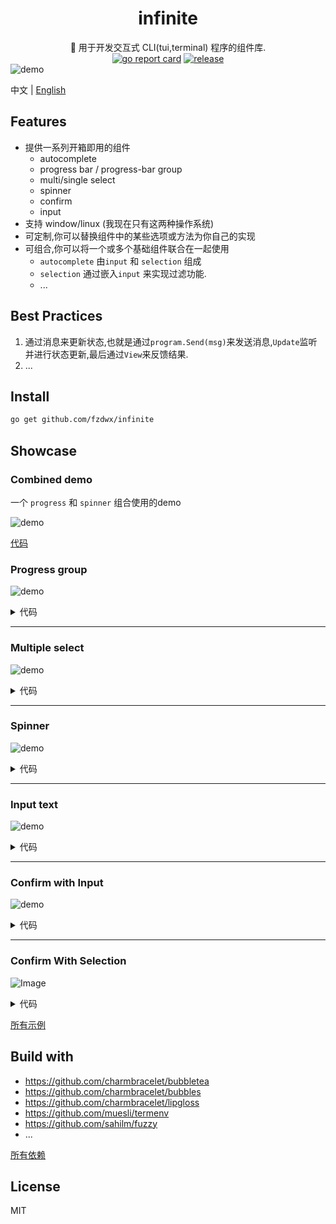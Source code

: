 <div align="center">
<h1>infinite</h1>
<span>🌊 用于开发交互式 CLI(tui,terminal) 程序的组件库.</span>
<br>
<a href="https://goreportcard.com/report/github.com/fzdwx/infinite"><img src="https://goreportcard.com/badge/github.com/fzdwx/infinite" alt="go report card"></a>
<a href="https://github.com/fzdwx/infinite/releases"><img src="https://img.shields.io/github/v/release/fzdwx/infinite.svg?style=flat-square" alt="release"></a>
</div>
<img src="https://user-images.githubusercontent.com/65269574/183641765-e8de7441-3c4e-4008-b2a9-b2ba556ddd72.gif" alt="demo">

中文 | [English](https://github.com/fzdwx/infinite/blob/main/docs/en/README.md)

## Features

- 提供一系列开箱即用的组件
    - autocomplete
    - progress bar / progress-bar group
    - multi/single select
    - spinner
    - confirm
    - input
- 支持 window/linux (我现在只有这两种操作系统)
- 可定制,你可以替换组件中的某些选项或方法为你自己的实现
- 可组合,你可以将一个或多个基础组件联合在一起使用
    - `autocomplete` 由`input` 和 `selection` 组成
    - `selection` 通过嵌入`input` 来实现过滤功能.
    - ...

## Best Practices

1. 通过消息来更新状态,也就是通过`program.Send(msg)`来发送消息,`Update`监听并进行状态更新,最后通过`View`来反馈结果.
2. ...

## Install

```bash
go get github.com/fzdwx/infinite
```

## Showcase

### Combined demo

一个 `progress` 和 `spinner` 组合使用的demo

![demo](https://user-images.githubusercontent.com/65269574/184496950-dbc246e7-5199-4e85-8167-1292b6eeb574.gif)

[代码](https://github.com/fzdwx/infinite/blob/main/_examples/combine_progress_spinner/main.go)

### Progress group

![demo](https://user-images.githubusercontent.com/65269574/183296585-b0a56827-d9d9-4258-ad32-266ada01b1ed.gif)

<details>
<summary>代码</summary>

```go
package main

import (
	"github.com/fzdwx/infinite/components"
	"github.com/fzdwx/infinite/components/progress"
	"time"
)

func main() {
	cnt := 10

	group := progress.NewGroupWithCount(10).
		AppendRunner(func(progress *components.Progress) func() {
			total := cnt
			cnt += 1
			progress.WithTotal(int64(total)).
				WithDefaultGradient()

			return func() {

				for i := 0; i < total+1; i++ {
					progress.IncrOne()
					sleep()
				}

				for i := 0; i < total; i++ {
					progress.DecrOne()
					sleep()
				}

				for i := 0; i < total+1; i++ {
					progress.IncrOne()
					sleep()
				}
			}
		})
	group.Display()
}

func sleep() {
	time.Sleep(time.Millisecond * 100)
}
```

</details>

---

### Multiple select

![demo](https://user-images.githubusercontent.com/65269574/183274216-d2a7af91-0581-4d13-b8c2-00b9aad5ef3a.gif)

<details>
<summary>代码</summary>

```go
package main

import (
	inf "github.com/fzdwx/infinite"
	"github.com/fzdwx/infinite/color"
	"github.com/fzdwx/infinite/components"
	"github.com/fzdwx/infinite/components/selection/multiselect"
	"github.com/fzdwx/infinite/style"
)

func main() {
	input := components.NewInput()
	input.Prompt = "Filtering: "
	input.PromptStyle = style.New().Bold().Italic().Fg(color.LightBlue)

	_, _ = inf.NewMultiSelect([]string{
		"Buy carrots",
		"Buy celery",
		"Buy kohlrabi",
		"Buy computer",
		"Buy something",
		"Buy car",
		"Buy subway",
	},
		multiselect.WithFilterInput(input),
	).Display("select your items!")
}
```

</details>

---

### Spinner

![demo](https://user-images.githubusercontent.com/65269574/183074665-42d7d902-a56c-420c-a740-3aacc7dc922c.gif)

<details>
<summary>代码</summary>

```go
package main

import (
	inf "github.com/fzdwx/infinite"
	"github.com/fzdwx/infinite/components"
	"github.com/fzdwx/infinite/components/spinner"
	"time"
)

func main() {
	_ = inf.NewSpinner(
		spinner.WithShape(components.Dot),
		//spinner.WithDisableOutputResult(),
	).Display(func(spinner *spinner.Spinner) {
		for i := 0; i < 10; i++ {
			time.Sleep(time.Millisecond * 100)
			spinner.Refreshf("hello world %d", i)
		}

		spinner.Finish("finish")

		spinner.Refresh("is finish?")
	})

	time.Sleep(time.Millisecond * 100 * 15)
}
```

</details>

---

### Input text

![demo](https://user-images.githubusercontent.com/65269574/183075959-031a068d-6f88-40a0-8b5e-f3d5bba481af.gif)

<details>
<summary>代码</summary>

```go
package main

import (
	"fmt"
	inf "github.com/fzdwx/infinite"
	"github.com/fzdwx/infinite/components/input/text"
	"github.com/fzdwx/infinite/theme"
)

func main() {

	i := inf.NewText(
		text.WithPrompt("what's your name? "),
		text.WithPromptStyle(theme.DefaultTheme.PromptStyle),
		text.WithPlaceholder(" fzdwx (maybe)"),
	)

	_ = i.Display()

	fmt.Printf("you input: %s\n", i.Value())
}
```

</details>

---

### Confirm with Input

![demo](https://user-images.githubusercontent.com/65269574/183076452-5fa73013-42de-47df-97b4-7be743d074c1.gif)

<details>
<summary>代码</summary>

```go
package main

import (
	"fmt"
	inf "github.com/fzdwx/infinite"
	"github.com/fzdwx/infinite/components/input/confirm"
)

func main() {

	c := inf.NewConfirm(
		confirm.WithDefaultYes(),
		confirm.WithDisplayHelp(),
	)

	c.Display()

	if c.Value() {
		fmt.Println("yes, you are.")
	} else {
		fmt.Println("no,you are not.")
	}
}
```

</details>

---

### Confirm With Selection

![Image](https://user-images.githubusercontent.com/65269574/184532991-ef3f5290-ae32-4294-906e-c097c3cf8ca1.gif)

<details>
<summary>代码</summary>

```go
package main

import (
	"fmt"
	inf "github.com/fzdwx/infinite"
)

func main() {

	val, _ := inf.NewConfirmWithSelection(
		//confirm.WithDisOutResult(),
	).Display()

	fmt.Println(val)
}
```

</details>

[所有示例](https://github.com/fzdwx/infinite/tree/main/_examples)

## Build with

- https://github.com/charmbracelet/bubbletea
- https://github.com/charmbracelet/bubbles
- https://github.com/charmbracelet/lipgloss
- https://github.com/muesli/termenv
- https://github.com/sahilm/fuzzy
- ...

[所有依赖](https://github.com/fzdwx/infinite/network/dependencies)

## License

MIT